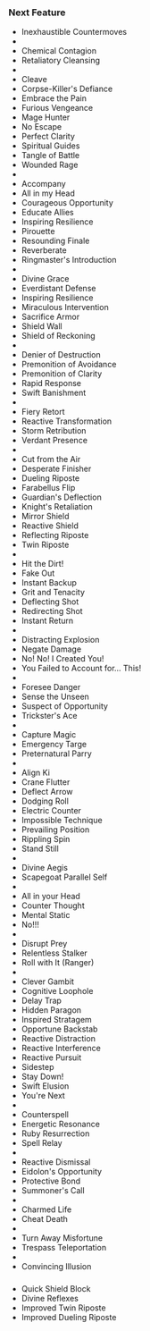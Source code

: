 ### Next Feature


- Inexhaustible Countermoves
-
- Chemical Contagion
- Retaliatory Cleansing
-
- Cleave
- Corpse-Killer's Defiance
- Embrace the Pain
- Furious Vengeance
- Mage Hunter
- No Escape
- Perfect Clarity
- Spiritual Guides
- Tangle of Battle
- Wounded Rage
-
- Accompany
- All in my Head
- Courageous Opportunity
- Educate Allies
- Inspiring Resilience
- Pirouette
- Resounding Finale
- Reverberate
- Ringmaster's Introduction
-
- Divine Grace
- Everdistant Defense
- Inspiring Resilience
- Miraculous Intervention
- Sacrifice Armor
- Shield Wall
- Shield of Reckoning
-
- Denier of Destruction
- Premonition of Avoidance
- Premonition of Clarity
- Rapid Response
- Swift Banishment
-
- Fiery Retort
- Reactive Transformation
- Storm Retribution
- Verdant Presence
-
- Cut from the Air
- Desperate Finisher
- Dueling Riposte
- Farabellus Flip
- Guardian's Deflection
- Knight's Retaliation
- Mirror Shield
- Reactive Shield
- Reflecting Riposte
- Twin Riposte
-
- Hit the Dirt!
- Fake Out
- Instant Backup
- Grit and Tenacity
- Deflecting Shot
- Redirecting Shot
- Instant Return
-
- Distracting Explosion
- Negate Damage
- No! No! I Created You!
- You Failed to Account for… This!
-
- Foresee Danger
- Sense the Unseen
- Suspect of Opportunity
- Trickster's Ace
-
- Capture Magic
- Emergency Targe
- Preternatural Parry
-
- Align Ki
- Crane Flutter
- Deflect Arrow
- Dodging Roll
- Electric Counter
- Impossible Technique
- Prevailing Position
- Rippling Spin
- Stand Still
-
- Divine Aegis
- Scapegoat Parallel Self
-
- All in your Head
- Counter Thought
- Mental Static
- No!!!
-
- Disrupt Prey
- Relentless Stalker
- Roll with It (Ranger)
-
- Clever Gambit
- Cognitive Loophole
- Delay Trap
- Hidden Paragon
- Inspired Stratagem
- Opportune Backstab
- Reactive Distraction
- Reactive Interference
- Reactive Pursuit
- Sidestep
- Stay Down!
- Swift Elusion
- You're Next
-
- Counterspell
- Energetic Resonance
- Ruby Resurrection
- Spell Relay
-
- Reactive Dismissal
- Eidolon's Opportunity
- Protective Bond
- Summoner's Call
-
- Charmed Life
- Cheat Death
-
- Turn Away Misfortune
- Trespass Teleportation
-
- Convincing Illusion



### 

- Quick Shield Block
- Divine Reflexes
- Improved Twin Riposte
- Improved Dueling Riposte
